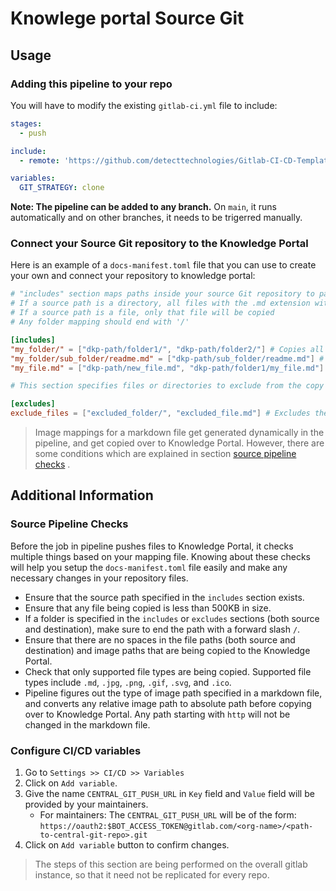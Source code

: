 # Knowlege portal Source Git

## Usage

### Adding this pipeline to your repo

You will have to modify the existing `gitlab-ci.yml` file to include:

```yaml
stages:
  - push 

include:
  - remote: 'https://github.com/detecttechnologies/Gitlab-CI-CD-Templates/raw/main/knowledge-portal/source/.gitlab-ci.yml'

variables:
  GIT_STRATEGY: clone

```
**Note: The pipeline can be added to any branch.** On `main`, it runs automatically and on other branches, it needs to be trigerred manually. 

### Connect your Source Git repository to the Knowledge Portal

Here is an example of a `docs-manifest.toml` file that you can use to create your own and connect your repository to knowledge portal:


```toml
# "includes" section maps paths inside your source Git repository to paths that the documents should take within the Knowledge Portal
# If a source path is a directory, all files with the .md extension within that directory (and its subdirectories) will be copied
# If a source path is a file, only that file will be copied
# Any folder mapping should end with '/'

[includes]
"my_folder/" = ["dkp-path/folder1/", "dkp-path/folder2/"] # Copies all .md files in the "my_folder" directory to both "dkp-path/folder1" and "dkp-path/folder2"
"my_folder/sub_folder/readme.md" = ["dkp-path/sub_folder/readme.md"] # Copies "my_folder/sub_folder/readme.md" to "dkp-path/sub_folder/readme.md"
"my_file.md" = ["dkp-path/new_file.md", "dkp-path/folder1/my_file.md"] # Copies "my_file.txt" to both "dkp-path/new_file.txt" and "dkp-path/folder1/my_file.txt"

# This section specifies files or directories to exclude from the copy process

[excludes]
exclude_files = ["excluded_folder/", "excluded_file.md"] # Excludes the "excluded_folder" directory and the "excluded_file.txt" file from being copied

```

> Image mappings for a markdown file get generated dynamically in the pipeline, and get copied over to Knowledge Portal. However, there are some conditions which are explained in section [source pipeline checks](#source-pipeline-checks) . 

## Additional Information

### Source Pipeline Checks

Before the job in pipeline pushes files to Knowledge Portal, it checks multiple things based on your mapping file. Knowing about these checks will help you setup the `docs-manifest.toml` file easily and make any necessary changes in your repository files.

- Ensure that the source path specified in the `includes` section exists.
- Ensure that any file being copied is less than 500KB in size.
- If a folder is specified in the `includes` or `excludes` sections (both source and destination), make sure to end the path with a forward slash `/`.
- Ensure that there are no spaces in the file paths (both source and destination) and image paths that are being copied to the Knowledge Portal.
- Check that only supported file types are being copied. Supported file types include `.md`, `.jpg`, `.png`, `.gif`, `.svg`, and `.ico`.
- Pipeline figures out the type of image path specified in a markdown file, and converts any relative image path to absolute path before copying over to Knowledge Portal. Any path starting with `http` will not be changed in the markdown file.

### Configure CI/CD variables

1. Go to `Settings >> CI/CD >> Variables`
2. Click on `Add variable`. 
3. Give the name `CENTRAL_GIT_PUSH_URL` in `Key` field and `Value` field will be provided by your maintainers.
    * For maintainers: The `CENTRAL_GIT_PUSH_URL` will be of the form: `https://oauth2:$BOT_ACCESS_TOKEN@gitlab.com/<org-name>/<path-to-central-git-repo>.git`
4. Click on `Add variable` button to confirm changes. 


> The steps of this section are being performed on the overall gitlab instance, so that it need not be replicated for every repo.
